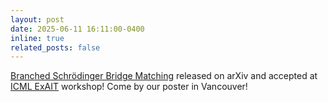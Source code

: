 ```yaml
---
layout: post
date: 2025-06-11 16:11:00-0400
inline: true
related_posts: false
---
```


[Branched Schrödinger Bridge Matching](https://arxiv.org/abs/2506.09007) released on arXiv and accepted at [ICML ExAIT](https://exait-workshop.github.io/) workshop! Come by our poster in Vancouver!
